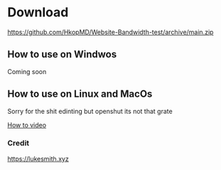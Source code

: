 # Download
https://github.com/HkopMD/Website-Bandwidth-test/archive/main.zip




## How to use on Windwos

Coming soon


## How to use on Linux and MacOs

Sorry for the shit edinting but openshut its not that grate 

[How to video](http://example.com)


### Credit 

https://lukesmith.xyz

